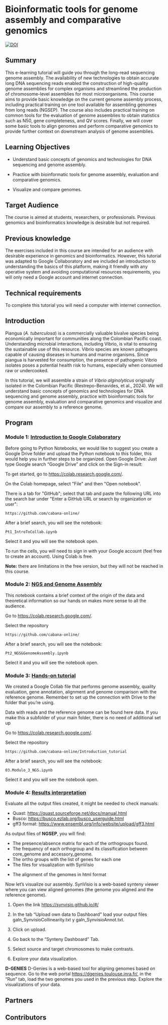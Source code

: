 # Bioinformatic tools for genome assembly and comparative genomics


[![DOI](https://zenodo.org/badge/DOI/10.5281/zenodo.14231070.svg)](https://doi.org/10.5281/zenodo.14231070)



## Summary

This e-learning tutorial will guide you through the long-read sequencing genome assembly. The availability of new technologies to obtain accurate long DNA sequencing reads enabled the construction of high-quality genome assemblies for complex organisms and streamlined the production of chromosome-level assemblies for most microorganisms. This course aims to provide basic knowledge on the current genome assembly process, including practical training on one tool available for assembling genomes from long reads (NGSEP). The course also includes practical training on common tools for the evaluation of genome assemblies to obtain statistics such as N50, gene completeness, and QV scores. Finally, we will cover some basic tools to align genomes and perform comparative genomics to provide further context on downstream analysis of genome assemblies.

## Learning Objectives

- Understand basic concepts of genomics and technologies for DNA sequencing and genome assembly.

- Practice with bioinformatic tools for genome assembly, evaluation and comparative genomics.

- Visualize and compare genomes.


## Target Audience

The course is aimed at students, researchers, or professionals. Previous genomics and bioinformatics knowledge is desirable but not required. 

## Previous knowledge

The exercises included in this course are intended for an audience with desirable experience in genomics and bioinformatics. However, this tutorial was adapted to Google Collaboratory and we included an introduction to understanding the basics of this platform, making it friendly with any operative system and avoiding computational resources requirements, you will only need a Google account and internet connection. 

## Technical requirements 
To complete this tutorial you will need a computer with internet connection.

## Introduction

Piangua (*A. tuberculosa*) is a commercially valuable bivalve species being economically important for communities along the Colombian Pacific coast. Understanding microbial interactions, including Vibrio, is vital to ensuring the sustainable use of this resource. Vibrio species are known pathogens capable of causing diseases in humans and marine organisms. Since piangua is harvested for consumption, the presence of pathogenic Vibrio isolates poses a potential health risk to humans, especially when consumed raw or undercooked.

In this tutorial, we will assemble a strain of *Vibrio alginolyticus* originally isolated in the Colombian Pacific (Restrepo-Benavides, et al., 2024). We will understand basic concepts of genomics and technologies for DNA sequencing and genome assembly, practice with bioinformatic tools for genome assembly, evaluation and comparative genomics and visualize and compare our assembly to a reference genome.

## Program

### Module 1: [Introduction to Google Colaboratory]()

Before going to Python Notebooks, we would like to suggest you create a Google Drive folder and upload the Python notebook to this folder, this would help you in further steps to be organized. 
Open Google Drive: Just type Google search “Google Drive” and click on the Sign-in result: 

To get started, go to https://colab.research.google.com/.

On the Colab homepage, select "File" and then "Open notebook".

There is a tab for "GitHub"; select that tab and paste the following URL into the search bar under "Enter a GitHub URL or search by organization or user":

`https://github.com/cabana-online/`


After a brief search, you will see the notebook:

`Pt1_IntroToCollab.ipynb`

Select it and you will see the notebook open.

To run the cells, you will need to sign in with your Google account (feel free to create an account). Using Colab is free. 

**Note:** there are limitations in the free version, but they will not be reached in this course.

### Module 2: [NGS and Genome Assembly ]()

This notebook contains a brief context of the origin of the data and theoretical information so our hands on makes more sense to all the audience.

Go to https://colab.research.google.com/.

Select the repository

`https://github.com/cabana-online/ `

After a brief search, you will see the notebook:

`Pt2_NGS&GenomeAssembly.ipynb`

Select it and you will see the notebook open.

### Module 3: [Hands-on tutorial ]()

We created a Google Collab file that performs genome assembly, quality evaluation, gene annotation, alignment and genome comparison with the reference genome. Remember to set up the connection with Drive to the folder that you’re using. 

Data with reads and the reference genome can be found here data. If you make this a subfolder of your main folder, there is no need of additional set up 

Go to https://colab.research.google.com/.

Select the repository

`https://github.com/cabana-online/Introduction_tutorial`

After a brief search, you will see the notebook:

`03.Modulo_3_NGS.ipynb`

Select it and you will see the notebook open.

### Module 4: [Results interpretation](04.Module_4_QC.ipynb)

Evaluate all the output files created, it might be needed to check manuals: 
- Quast: https://quast.sourceforge.net/docs/manual.html
- Busco: https://busco.ezlab.org/busco_userguide.html
- gff3 format: https://www.ensembl.org/info/website/upload/gff3.html

As output files of **NGSEP**, you will find:  

- The presence/absence matrix for each of the orthogroups found.
- The frequency of each orthogroup and its classification between core_genome and accessory_genome.
- The ortho groups with the list of genes for each one
- The files for visualization with SynVisio
+ The alignment of the genomes in html format

Now let’s visualize our assembly. SynVisio is a web-based synteny viewer where you can view aligned genomes (the genome you aligned and the reference genome).

1. Open the link https://synvisio.github.io/#/

2. In the tab “Upload own data to Dashboard” load your output files galn_SynvisioCollinearity.txt y galn_SynvisioAnnot.txt. 

3. Click on upload.

4. Go back to the “Synteny Dashboard” Tab.

5. Select source and target chromosomes to make contrasts. 

6. Explore your data visualization.

**D-GENIES**
D-Genies is a web-based tool for aligning genomes based on sequence. Go to the web portal https://dgenies.toulouse.inra.fr/, in the “Run” tab, load the two genomes you used in the previous step. Explore the visualizations of your data.


## Partners


## Contributors

